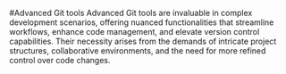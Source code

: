 #Advanced Git tools
Advanced Git tools are invaluable in complex development scenarios, offering nuanced functionalities 
that streamline workflows, enhance code management, and elevate version control capabilities. 
Their necessity arises from the demands of intricate project structures, collaborative environments, 
and the need for more refined control over code changes.
